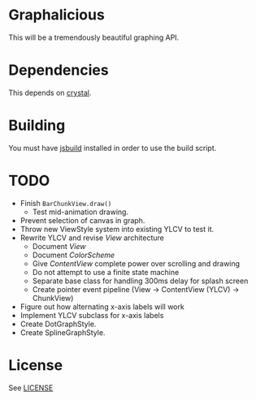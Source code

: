 # Graphalicious

This will be a tremendously beautiful graphing API.

# Dependencies

This depends on [crystal](https://github.com/unixpickle/crystal).

# Building

You must have [jsbuild](https://github.com/unixpickle/jsbuild) installed in order to use the build script.

# TODO

 * Finish `BarChunkView.draw()`
   * Test mid-animation drawing.
 * Prevent selection of canvas in graph.
 * Throw new ViewStyle system into existing YLCV to test it.
 * Rewrite YLCV and revise *View* architecture
   * Document *View*
   * Document *ColorScheme*
   * Give *ContentView* complete power over scrolling and drawing
   * Do not attempt to use a finite state machine
   * Separate base class for handling 300ms delay for splash screen
   * Create pointer event pipeline (View -> ContentView (YLCV) -> ChunkView)
 * Figure out how alternating x-axis labels will work
 * Implement YLCV subclass for x-axis labels
 * Create DotGraphStyle.
 * Create SplineGraphStyle.

# License

See [LICENSE](LICENSE)
